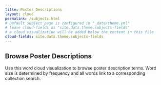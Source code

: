 ```yaml
---
title: Poster Descriptions
layout: cloud
permalink: /subjects.html
# Default subject page is configured in "_data/theme.yml"
# leave cloud-fields as "site.data.theme.subjects-fields"
# a cloud visualization will be added below the content in this file
cloud-fields: site.data.theme.subjects-fields
---
```


## Browse Poster Descriptions

Use this word cloud visualization to browse poster description terms.
Word size is determined by frequency and all words link to a corresponding collection search.
